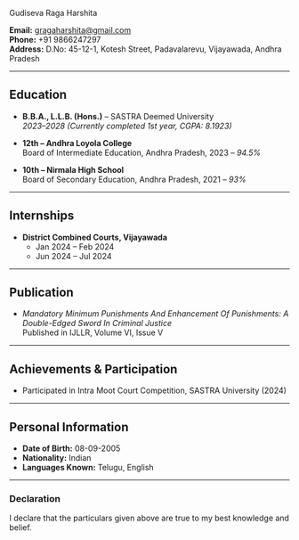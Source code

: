Gudiseva Raga Harshita

**Email:** [gragaharshita@gmail.com](mailto:gragaharshita@gmail.com)  
**Phone:** +91 9866247297  
**Address:** D.No: 45-12-1, Kotesh Street, Padavalarevu, Vijayawada, Andhra Pradesh  

---

## Education

- **B.B.A., L.L.B. (Hons.)** – SASTRA Deemed University  
  *2023–2028 (Currently completed 1st year, CGPA: 8.1923)*  

- **12th – Andhra Loyola College**  
  Board of Intermediate Education, Andhra Pradesh, 2023 – *94.5%*  

- **10th – Nirmala High School**  
  Board of Secondary Education, Andhra Pradesh, 2021 – *93%*  

---

## Internships

- **District Combined Courts, Vijayawada**  
  - Jan 2024 – Feb 2024  
  - Jun 2024 – Jul 2024  

---

## Publication

- *Mandatory Minimum Punishments And Enhancement Of Punishments: A Double-Edged Sword In Criminal Justice*  
  Published in IJLLR, Volume VI, Issue V  

---

## Achievements & Participation

- Participated in Intra Moot Court Competition, SASTRA University (2024)

---

## Personal Information

- **Date of Birth:** 08-09-2005  
- **Nationality:** Indian  
- **Languages Known:** Telugu, English  

---

### Declaration
I declare that the particulars given above are true to my best knowledge and belief.
